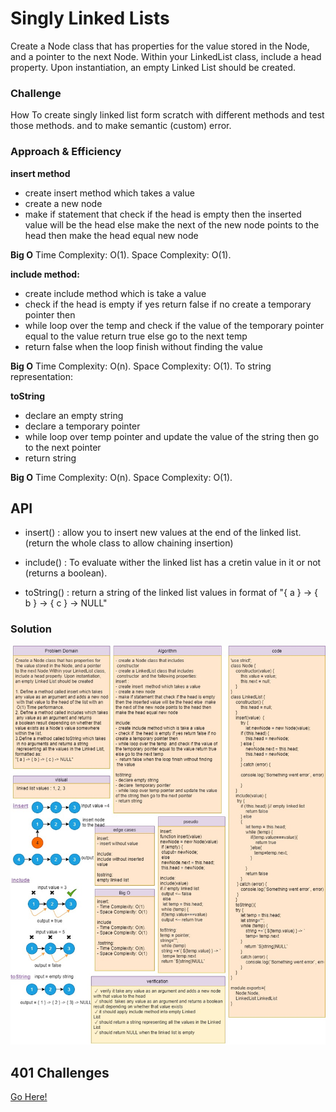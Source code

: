 
# Singly Linked Lists

Create a Node class that has properties for the value stored in the Node, and a pointer to the next Node.
Within your LinkedList class, include a head property. Upon instantiation, an empty Linked List should be created.

### Challenge

How To create singly linked list form scratch with different methods and test those methods. and to make semantic (custom) error.

### Approach & Efficiency

**insert method**
- create insert  method which takes a value
- create a new node
- make if statement that check if the head is empty
then the inserted value will be the head else  make
the next of the new node points to the head then
make the head equal new node

**Big O**
Time Complexity: O(1).
Space Complexity: O(1).

**include method:**
- create include method which is take a value
- check if  the head is empty if yes return false if no
create a temporary pointer then
- while loop over the temp  and check if the value of
the temporary pointer equal to the value return true 
else go to the next temp
-  return false when the loop finish without finding
 the value 

**Big O**
Time Complexity: O(n).
Space Complexity: O(1).
To string representation:

**toString**
- declare an empty string
- declare a temporary pointer
- while loop over temp pointer and update the value 
of the string then go to the next pointer 
- return string

**Big O**
Time Complexity: O(n).
Space Complexity: O(1).

## API
* insert() : allow you to insert new values at the end of the linked list. (return the whole class to allow chaining insertion)

* include() : To evaluate wither the linked list has a cretin value in it or not (returns a boolean).

* toString() : return a string of the linked list values in format of "{ a } -> { b } -> { c } -> NULL"
### Solution

![whiteboard](code5.jpg)


## 401 Challenges

[Go Here!](/javascript/data-structure/Readme.md)